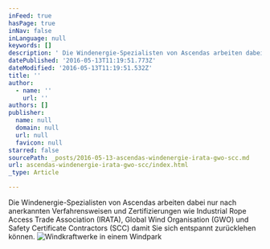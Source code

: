 ```yaml
---
inFeed: true
hasPage: true
inNav: false
inLanguage: null
keywords: []
description: ' Die Windenergie-Spezialisten von Ascendas arbeiten dabei nur nach anerkannten Verfahrensweisen und Zertifizierungen wie Industrial Rope Access Trade Association (IRATA), Global Wind Organisation (GWO) und Safety Certificate Contractors (SCC) damit Sie sich entspannt zurücklehen können. '
datePublished: '2016-05-13T11:19:51.773Z'
dateModified: '2016-05-13T11:19:51.532Z'
title: ''
author:
  - name: ''
    url: ''
authors: []
publisher:
  name: null
  domain: null
  url: null
  favicon: null
starred: false
sourcePath: _posts/2016-05-13-ascendas-windenergie-irata-gwo-scc.md
url: ascendas-windenergie-irata-gwo-scc/index.html
_type: Article

---
```

Die Windenergie-Spezialisten von Ascendas arbeiten dabei nur nach anerkannten Verfahrensweisen und Zertifizierungen wie Industrial Rope Access Trade Association (IRATA), Global Wind Organisation (GWO) und Safety Certificate Contractors (SCC) damit Sie sich entspannt zurücklehen können. ![Windkraftwerke in einem Windpark](https://the-grid-user-content.s3-us-west-2.amazonaws.com/64de3e65-7e5f-41ce-bd43-e38a3c3b31b4.jpg)